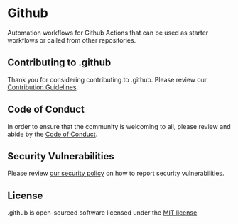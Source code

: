# Github

Automation workflows for Github Actions that can be used as starter workflows or called from other repositories.

## Contributing to .github

Thank you for considering contributing to .github. Please review our [Contribution Guidelines](https://github.com/99linesofcode/.github/blob/main/.github/CONTRIBUTING.md).

## Code of Conduct

In order to ensure that the community is welcoming to all, please review and abide by the [Code of Conduct](https://github.com/99linesofcode/.github?tab=coc-ov-file).

## Security Vulnerabilities

Please review [our security policy](https://github.com/99linesofcode/.github?tab=security-ov-file) on how to report security vulnerabilities.

## License

.github is open-sourced software licensed under the [MIT license](https://github.com/99linesofcode/.github?tab=MIT-1-ov-file)
